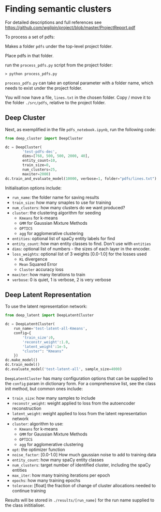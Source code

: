 # Finding semantic clusters

For detailed descriptions and full references see 
https://github.com/wgilpin/project/blob/master/ProjectReport.pdf

To process a set of pdfs:

Makes a folder `pdfs` under the top-level project folder.

Place pdfs in that folder.

run the `process_pdfs.py` script from the project folder:

```
> python process_pdfs.py
```

`process_pdfs.py` can take an optional parameter with a folder name, which needs to exist under the project folder.

You will now have a file, `lines.txt` in the chosen folder. Copy / move it to the folder `./src/pdfs`, relative to the project folder.

## Deep Cluster

Next, as exemplified in the file `pdfs_notebook.ipynb`, run the following code:

```python
from deep_cluster import DeepCluster

dc = DeepCluster(
        'test-pdfs-dec',
        dims=[768, 500, 500, 2000, 40],
        entity_count=10,
        train_size=0,
        num_clusters=25,
        maxiter=2000)
dc.train_and_evaluate_model(10000, verbose=1, folder="pdfs/lines.txt")
```

Initialisation options include:

* `run_name`: the folder name for saving results
* `train_size`: how many smaples to use for training
* `num_clusters`: how many clusters do we want produced?
* `cluster`: the clustering algorithm for seeding
  * `Kmeans` for k-means
  * `GMM` for Gaussian Mixture Methods
  * `OPTICS`
  * `agg` for agglomerative clustering
* `entities`: optional list of spaCy entity labels for find
* `entity_count`: how man entity classes to find. Don't use with `entities`
* `dims`: optional list of numbers - the sizes of each layer in the encoder.
* `loss_weights`: optional list of 3 weights [0.0-1.0] for the losses used
  * `KL` divergence
  * `Mean` Squared Error
  * `Cluster` accuracy loss
* `maxiter`: how many iterations to train
* `verbose`: 0 is quiet, 1 is verbose, 2 is very verbose

## Deep Latent Representation

To use the latent representation network:

```python
from deep_latent import DeepLatentCluster

dc = DeepLatentCluster(
    run_name='test-latent-all-Kmeans',
    config={
        'train_size':0,
        'reconstr_weight':1.0,
        'latent_weight':1e-5,
        "cluster": "Kmeans"
    })
dc.make_model()
dc.train_model()
dc.evaluate_model('test-latent-all', sample_size=4000)
```

`DeepLatentCluster` has many configuration options that can be supplied to the `config` param in dictionary form. For a comprehensive list, see the class init method, but common ones include:

* `train_size`: how many samples to include
* `reconstr_weight`: weight applied to loss from the autoencoder reconstruction
* `latent_weight`: weight applied to loss from the latent representation network
* `cluster`: algorithm to use:
  * `Kmeans` for k-means
  * `GMM` for Gaussian Mixture Methods
  * `OPTICS`
  * `agg` for agglomerative clustering
* `opt`: the optimizer function
* `noise_factor`: [0.0-1.0] How much gaussian noise to add to training data
* `entity_count`: how many spaCy entity classes
* `num_clusters`: target number of identified cluster, including the spaCy entities
* `max_iter`: how many training iterations per epoch
* `epochs`: how many training epochs
* `tolerance`: [float] the fraction of change of cluster allocations needed to continue training

Results will be stored in `./results/[run_name]` for the run name supplied to the class inititialiser.
